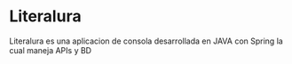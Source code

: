 # Literalura
Literalura es una aplicacion  de consola desarrollada en JAVA con Spring la cual maneja APIs y BD 
